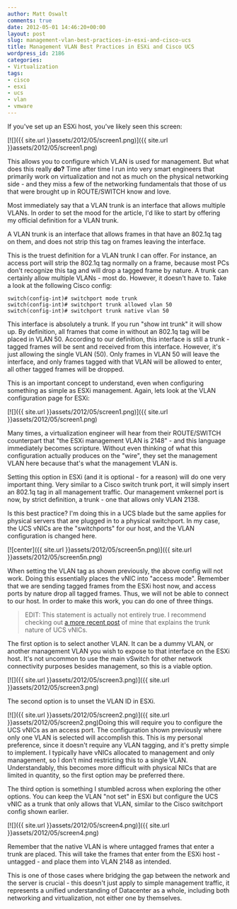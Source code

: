 ```yaml
---
author: Matt Oswalt
comments: true
date: 2012-05-01 14:46:20+00:00
layout: post
slug: management-vlan-best-practices-in-esxi-and-cisco-ucs
title: Management VLAN Best Practices in ESXi and Cisco UCS
wordpress_id: 2186
categories:
- Virtualization
tags:
- cisco
- esxi
- ucs
- vlan
- vmware
---
```


If you've set up an ESXi host, you've likely seen this screen:

[![]({{ site.url }}assets/2012/05/screen1.png)]({{ site.url }}assets/2012/05/screen1.png)

This allows you to configure which VLAN is used for management. But what does this really **do?** Time after time I run into very smart engineers that primarily work on virtualization and not as much on the physical networking side - and they miss a few of the networking fundamentals that those of us that were brought up in ROUTE/SWITCH know and love.

Most immediately say that a VLAN trunk is an interface that allows multiple VLANs. In order to set the mood for the article, I'd like to start by offering my official definition for a VLAN trunk.

A VLAN trunk is an interface that allows frames in that have an 802.1q tag on them, and does not strip this tag on frames leaving the interface.

This is the truest definition for a VLAN trunk I can offer. For instance, an access port will strip the 802.1q tag normally on a frame, because most PCs don't recognize this tag and will drop a tagged frame by nature. A trunk can certainly allow multiple VLANs - most do. However, it doesn't have to. Take a look at the following Cisco config:
    
    switch(config-int)# switchport mode trunk
    switch(config-int)# switchport trunk allowed vlan 50
    switch(config-int)# switchport trunk native vlan 50

This interface is absolutely a trunk. If you run "show int trunk" it will show up. By definition, all frames that come in without an 802.1q tag will be placed in VLAN 50. According to our definition, this interface is still a trunk - tagged frames will be sent and received from this interface. However, it's just allowing the single VLAN (50). Only frames in VLAN 50 will leave the interface, and only frames tagged with that VLAN will be allowed to enter, all other tagged frames will be dropped.

This is an important concept to understand, even when configuring something as simple as ESXi management. Again, lets look at the VLAN configuration page for ESXi:

[![]({{ site.url }}assets/2012/05/screen1.png)]({{ site.url }}assets/2012/05/screen1.png)

Many times, a virtualization engineer will hear from their ROUTE/SWITCH counterpart that "the ESXi management VLAN is 2148" - and this language immediately becomes scripture. Without even thinking of what this configuration actually produces on the "wire", they set the management VLAN here because that's what the management VLAN is.

Setting this option in ESXi (and it is optional - for a reason) will do one very important thing. Very similar to a Cisco switch trunk port, it will simply insert an 802.1q tag in all management traffic. Our management vmkernel port is now, by strict definition, a trunk - one that allows only VLAN 2138.

Is this best practice? I'm doing this in a UCS blade but the same applies for physical servers that are plugged in to a physical switchport. In my case, the UCS vNICs are the "switchports" for our host, and the VLAN configuration is changed here.

[![center]({{ site.url }}assets/2012/05/screen5n.png)]({{ site.url }}assets/2012/05/screen5n.png)

When setting the VLAN tag as shown previously, the above config will not work. Doing this essentially places the vNIC into "access mode". Remember that we are sending tagged frames from the ESXi host now, and access ports by nature drop all tagged frames. Thus, we will not be able to connect to our host. In order to make this work, you can do one of three things.

> EDIT: This statement is actually not entirely true. I recommend checking out [a more recent post](https://keepingitclassless.net/2013/07/cisco-ucs-vnic-switchport-mode/) of mine that explains the trunk nature of UCS vNICs.

The first option is to select another VLAN. It can be a dummy VLAN, or another management VLAN you wish to expose to that interface on the ESXi host. It's not uncommon to use the main vSwitch for other network connectivity purposes besides management, so this is a viable option.

[![]({{ site.url }}assets/2012/05/screen3.png)]({{ site.url }}assets/2012/05/screen3.png)

The second option is to unset the VLAN ID in ESXi.

[![]({{ site.url }}assets/2012/05/screen2.png)]({{ site.url }}assets/2012/05/screen2.png)Doing this will require you to configure the UCS vNICs as an access port. The configuration shown previously where only one VLAN is selected will accomplish this. This is my personal preference, since it doesn't require any VLAN tagging, and it's pretty simple to implement. I typically have vNICs allocated to management and only management, so I don't mind restricting this to a single VLAN. Understandably, this becomes more difficult with physical NICs that are limited in quantity, so the first option may be preferred there.

The third option is something I stumbled across when exploring the other options. You can keep the VLAN "not set" in ESXi but configure the UCS vNIC as a trunk that only allows that VLAN, similar to the Cisco switchport config shown earlier.

[![]({{ site.url }}assets/2012/05/screen4.png)]({{ site.url }}assets/2012/05/screen4.png)

Remember that the native VLAN is where untagged frames that enter a trunk are placed. This will take the frames that enter from the ESXi host - untagged - and place them into VLAN 2148 as intended.

This is one of those cases where bridging the gap between the network and the server is crucial - this doesn't just apply to simple management traffic, it represents a unified understanding of Datacenter as a whole, including both networking and virtualization, not either one by themselves.
